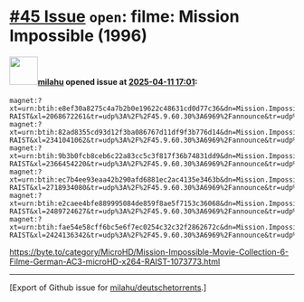 # [\#45 Issue](https://github.com/milahu/deutschetorrents/issues/45) `open`: filme: Mission Impossible (1996)

#### <img src="https://avatars.githubusercontent.com/u/12958815?v=4" width="50">[milahu](https://github.com/milahu) opened issue at [2025-04-11 17:01](https://github.com/milahu/deutschetorrents/issues/45):

    magnet:?xt=urn:btih:e8ef30a8275c4a7b2b0e19622c48631cd0d77c36&dn=Mission.Impossible.1996.German.800p.microHD.x264-RAIST&xl=2068672261&tr=udp%3A%2F%2F45.9.60.30%3A6969%2Fannounce&tr=udp%3A%2F%2F142.132.183.104%3A6969%2Fannounce&tr=udp%3A%2F%2F185.216.179.62%3A25%2Fannounce&tr=udp%3A%2F%2F93.158.213.92%3A1337%2Fannounce&tr=udp%3A%2F%2F5.255.124.190%3A6969%2Fannounce&piece_size=4194304
    magnet:?xt=urn:btih:82ad8355cd93d12f3ba086767d11df9f3b776d14&dn=Mission.Impossible.2.2000.German.800p.microHD.x264-RAIST&xl=2341041062&tr=udp%3A%2F%2F45.9.60.30%3A6969%2Fannounce&tr=udp%3A%2F%2F142.132.183.104%3A6969%2Fannounce&tr=udp%3A%2F%2F185.216.179.62%3A25%2Fannounce&tr=udp%3A%2F%2F93.158.213.92%3A1337%2Fannounce&tr=udp%3A%2F%2F5.255.124.190%3A6969%2Fannounce&piece_size=4194304
    magnet:?xt=urn:btih:9b3b0fcb8ceb6c22a83cc5c3f817f36b74831dd9&dn=Mission.Impossible.3.2006.German.800p.microHD.x264-RAIST&xl=2366454220&tr=udp%3A%2F%2F45.9.60.30%3A6969%2Fannounce&tr=udp%3A%2F%2F142.132.183.104%3A6969%2Fannounce&tr=udp%3A%2F%2F185.216.179.62%3A25%2Fannounce&tr=udp%3A%2F%2F93.158.213.92%3A1337%2Fannounce&tr=udp%3A%2F%2F5.255.124.190%3A6969%2Fannounce&piece_size=4194304
    magnet:?xt=urn:btih:ec7b4ee93eaa42b290afd6881ec2ac4135e3463b&dn=Mission.Impossible.Fallout.2018.German.800p.microHD.x264-RAIST&xl=2718934080&tr=udp%3A%2F%2F45.9.60.30%3A6969%2Fannounce&tr=udp%3A%2F%2F142.132.183.104%3A6969%2Fannounce&tr=udp%3A%2F%2F185.216.179.62%3A25%2Fannounce&tr=udp%3A%2F%2F93.158.213.92%3A1337%2Fannounce&tr=udp%3A%2F%2F5.255.124.190%3A6969%2Fannounce&piece_size=4194304
    magnet:?xt=urn:btih:e2caee4bfe889995084de859f8ae5f7153c36068&dn=Mission.Impossible.Phantom.Protokoll.2011.German.800p.microHD.x264-RAIST&xl=2489724627&tr=udp%3A%2F%2F45.9.60.30%3A6969%2Fannounce&tr=udp%3A%2F%2F142.132.183.104%3A6969%2Fannounce&tr=udp%3A%2F%2F185.216.179.62%3A25%2Fannounce&tr=udp%3A%2F%2F93.158.213.92%3A1337%2Fannounce&tr=udp%3A%2F%2F5.255.124.190%3A6969%2Fannounce&piece_size=4194304
    magnet:?xt=urn:btih:fae54e58cff6bc5e6f7ec0254c32c32f2862672c&dn=Mission.Impossible.Rogue.Nation.2015.German.800p.microHD.x264-RAIST&xl=2424136342&tr=udp%3A%2F%2F45.9.60.30%3A6969%2Fannounce&tr=udp%3A%2F%2F142.132.183.104%3A6969%2Fannounce&tr=udp%3A%2F%2F185.216.179.62%3A25%2Fannounce&tr=udp%3A%2F%2F93.158.213.92%3A1337%2Fannounce&tr=udp%3A%2F%2F5.255.124.190%3A6969%2Fannounce&piece_size=4194304

<https://byte.to/category/MicroHD/Mission-Impossible-Movie-Collection-6-Filme-German-AC3-microHD-x264-RAIST-1073773.html>

------------------------------------------------------------------------

\[Export of Github issue for
[milahu/deutschetorrents](https://github.com/milahu/deutschetorrents).\]
